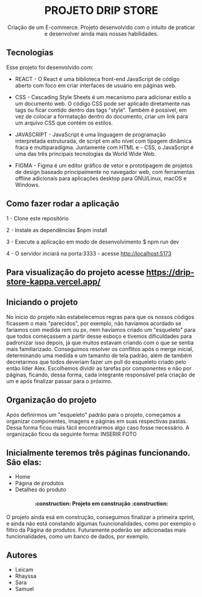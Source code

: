 <h1 align="center">PROJETO DRIP STORE</h1>

<p align="center">
  Criação de um E-commerce. Projeto desenvolvido com o intuíto de praticar e desenvolver ainda mais nossas habilidades.
</p>


## Tecnologias
Esse projeto foi desenvolvido com:

- REACT - O React é uma biblioteca front-end JavaScript de código aberto com foco em criar interfaces de usuário em páginas web.

- CSS - Cascading Style Sheets é um mecanismo para adicionar estilo a um documento web. O código CSS pode ser aplicado diretamente nas tags ou ficar contido dentro das tags "style". Também é possível, em vez de colocar a formatação dentro do documento, criar um link para um arquivo CSS que contém os estilos.

- JAVASCRIPT - JavaScript é uma linguagem de programação interpretada estruturada, de script em alto nível com tipagem dinâmica fraca e multiparadigma. Juntamente com HTML e - CSS, o JavaScript é uma das três principais tecnologias da World Wide Web.

- FIGMA - Figma é um editor gráfico de vetor e prototipagem de projetos de design baseado principalmente no navegador web, com ferramentas offline adicionais para aplicações desktop para GNU/Linux, macOS e Windows.
  

## Como fazer rodar a aplicação 
1 - Clone este repositório

2 - Instale as dependências
$npm install

3 - Execute a aplicação em modo de desenvolvimento
$ npm run dev

4 - O servidor inciará na porta:3333 - acesse <http://localhost:5173>

## Para visualização do projeto acesse <https://drip-store-kappa.vercel.app/>


## Iniciando o projeto
No início do projeto não estabelecemos regras para que os nossos códigos ficassem o mais "parecidos", por exemplo, não havíamos acordado se faríamos com medida rem ou px, nem havíamos criado um "esqueleto" para que todos começassem a partir desse esboço e tivemos dificuldades para padronizar isso depois, já que muitos estavam criando com o que se sentia mais familiarizado. Conseguimos resolver os conflitos após o merge inicial, determinando uma medida e um tamanho de tela padrão, além de também decretarmos que todos deveriam fazer um pull do esqueleto criado pelo então líder Alex. Escolhemos dividir as tarefas por componentes e não por páginas, ficando, dessa forma, cada integrante responsável pela criação de um e após finalizar passar para o próximo.

## Organização do projeto 
Após definirmos um "esqueleto" padrão para o projeto, começamos a organizar componentes, imagens e páginas em suas respectivas pastas. Dessa forma ficou mais fácil encontrarmos algo caso fosse necessário. A organização ficou da seguinte forma: 
INSERIR FOTO

## Inicialmente teremos três páginas funcionando. São elas: 
- Home
- Página de produtos
- Detalhes do produto

<h4 align="center"> 
    :construction:  Projeto em construção  :construction:
</h4>

O projeto ainda esá em construção, conseguimos finalizar a primeira sprint, e ainda não está constando algumas fuuncionalidades, como por exemplo o filtro da Página de produtos. Futuramente poderão ser adicionadas mais funcionalidades, como um banco de dados, por exemplo.

## Autores
- Leicam
- Rhayssa
- Sara
- Samuel

